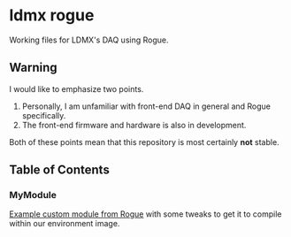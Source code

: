 # ldmx rogue

Working files for LDMX's DAQ using Rogue.

## Warning
I would like to emphasize two points.

1. Personally, I am unfamiliar with front-end DAQ in general and Rogue specifically.
2. The front-end firmware and hardware is also in development.

Both of these points mean that this repository is most certainly **not** stable.

## Table of Contents

### MyModule
[Example custom module from Rogue](https://slaclab.github.io/rogue/custom_module/index.html)
with some tweaks to get it to compile within our environment image.

